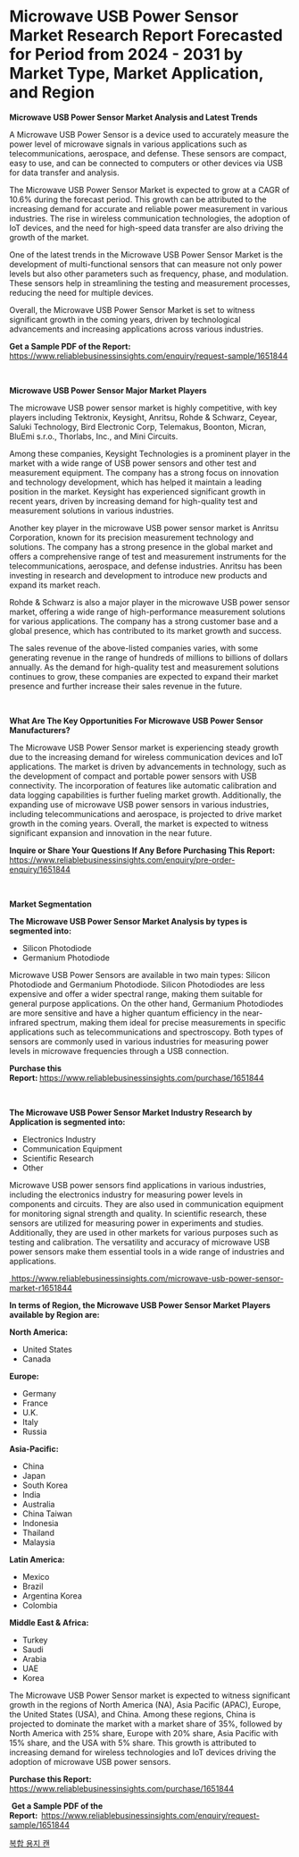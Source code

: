 <p><h1>Microwave USB Power Sensor Market Research Report Forecasted for Period from 2024 -  2031 by Market Type, Market Application, and Region</h1></p><p><strong>Microwave USB Power Sensor Market Analysis and Latest Trends</strong></p>
<p><p>A Microwave USB Power Sensor is a device used to accurately measure the power level of microwave signals in various applications such as telecommunications, aerospace, and defense. These sensors are compact, easy to use, and can be connected to computers or other devices via USB for data transfer and analysis.</p><p>The Microwave USB Power Sensor Market is expected to grow at a CAGR of 10.6% during the forecast period. This growth can be attributed to the increasing demand for accurate and reliable power measurement in various industries. The rise in wireless communication technologies, the adoption of IoT devices, and the need for high-speed data transfer are also driving the growth of the market.</p><p>One of the latest trends in the Microwave USB Power Sensor Market is the development of multi-functional sensors that can measure not only power levels but also other parameters such as frequency, phase, and modulation. These sensors help in streamlining the testing and measurement processes, reducing the need for multiple devices.</p><p>Overall, the Microwave USB Power Sensor Market is set to witness significant growth in the coming years, driven by technological advancements and increasing applications across various industries.</p></p>
<p><strong>Get a Sample PDF of the Report:&nbsp;</strong> <a href="https://www.reliablebusinessinsights.com/enquiry/request-sample/1651844">https://www.reliablebusinessinsights.com/enquiry/request-sample/1651844</a></p>
<p>&nbsp;</p>
<p><strong>Microwave USB Power Sensor Major Market Players</strong></p>
<p><p>The microwave USB power sensor market is highly competitive, with key players including Tektronix, Keysight, Anritsu, Rohde & Schwarz, Ceyear, Saluki Technology, Bird Electronic Corp, Telemakus, Boonton, Micran, BluEmi s.r.o., Thorlabs, Inc., and Mini Circuits.</p><p>Among these companies, Keysight Technologies is a prominent player in the market with a wide range of USB power sensors and other test and measurement equipment. The company has a strong focus on innovation and technology development, which has helped it maintain a leading position in the market. Keysight has experienced significant growth in recent years, driven by increasing demand for high-quality test and measurement solutions in various industries.</p><p>Another key player in the microwave USB power sensor market is Anritsu Corporation, known for its precision measurement technology and solutions. The company has a strong presence in the global market and offers a comprehensive range of test and measurement instruments for the telecommunications, aerospace, and defense industries. Anritsu has been investing in research and development to introduce new products and expand its market reach.</p><p>Rohde & Schwarz is also a major player in the microwave USB power sensor market, offering a wide range of high-performance measurement solutions for various applications. The company has a strong customer base and a global presence, which has contributed to its market growth and success.</p><p>The sales revenue of the above-listed companies varies, with some generating revenue in the range of hundreds of millions to billions of dollars annually. As the demand for high-quality test and measurement solutions continues to grow, these companies are expected to expand their market presence and further increase their sales revenue in the future.</p></p>
<p>&nbsp;</p>
<p><strong>What Are The Key Opportunities For Microwave USB Power Sensor Manufacturers?</strong></p>
<p><p>The Microwave USB Power Sensor market is experiencing steady growth due to the increasing demand for wireless communication devices and IoT applications. The market is driven by advancements in technology, such as the development of compact and portable power sensors with USB connectivity. The incorporation of features like automatic calibration and data logging capabilities is further fueling market growth. Additionally, the expanding use of microwave USB power sensors in various industries, including telecommunications and aerospace, is projected to drive market growth in the coming years. Overall, the market is expected to witness significant expansion and innovation in the near future.</p></p>
<p><strong>Inquire or Share Your Questions If Any Before Purchasing This Report:</strong> <a href="https://www.reliablebusinessinsights.com/enquiry/pre-order-enquiry/1651844">https://www.reliablebusinessinsights.com/enquiry/pre-order-enquiry/1651844</a></p>
<p>&nbsp;</p>
<p><strong>Market Segmentation</strong></p>
<p><strong>The Microwave USB Power Sensor Market Analysis by types is segmented into:</strong></p>
<p><ul><li>Silicon Photodiode</li><li>Germanium Photodiode</li></ul></p>
<p><p>Microwave USB Power Sensors are available in two main types: Silicon Photodiode and Germanium Photodiode. Silicon Photodiodes are less expensive and offer a wider spectral range, making them suitable for general purpose applications. On the other hand, Germanium Photodiodes are more sensitive and have a higher quantum efficiency in the near-infrared spectrum, making them ideal for precise measurements in specific applications such as telecommunications and spectroscopy. Both types of sensors are commonly used in various industries for measuring power levels in microwave frequencies through a USB connection.</p></p>
<p><strong>Purchase this Report:&nbsp;</strong><a href="https://www.reliablebusinessinsights.com/purchase/1651844">https://www.reliablebusinessinsights.com/purchase/1651844</a></p>
<p>&nbsp;</p>
<p><strong>The Microwave USB Power Sensor Market Industry Research by Application is segmented into:</strong></p>
<p><ul><li>Electronics Industry</li><li>Communication Equipment</li><li>Scientific Research</li><li>Other</li></ul></p>
<p><p>Microwave USB power sensors find applications in various industries, including the electronics industry for measuring power levels in components and circuits. They are also used in communication equipment for monitoring signal strength and quality. In scientific research, these sensors are utilized for measuring power in experiments and studies. Additionally, they are used in other markets for various purposes such as testing and calibration. The versatility and accuracy of microwave USB power sensors make them essential tools in a wide range of industries and applications.</p></p>
<p><a href="https://www.reliablebusinessinsights.com/microwave-usb-power-sensor-market-r1651844">&nbsp;https://www.reliablebusinessinsights.com/microwave-usb-power-sensor-market-r1651844</a></p>
<p><strong>In terms of Region, the Microwave USB Power Sensor Market Players available by Region are:</strong></p>
<p>
    <p> <strong> North America: </strong>
        <ul>
            <li>United States</li>
            <li>Canada</li>
        </ul>
        </p> 
    <p> <strong> Europe: </strong>
        <ul>
            <li>Germany</li>
            <li>France</li>
            <li>U.K.</li>
            <li>Italy</li>
            <li>Russia</li>
        </ul>
        </p> 
    <p> <strong> Asia-Pacific: </strong>
        <ul>
            <li>China</li>
            <li>Japan</li>
            <li>South Korea</li>
            <li>India</li>
            <li>Australia</li>
            <li>China Taiwan</li>
            <li>Indonesia</li>
            <li>Thailand</li>
            <li>Malaysia</li>
        </ul>
        </p> 
    <p> <strong> Latin America: </strong>
        <ul>
            <li>Mexico</li>
            <li>Brazil</li>
            <li>Argentina Korea</li>
            <li>Colombia</li>
        </ul>
        </p> 
    <p> <strong> Middle East & Africa: </strong>
        <ul>
            <li>Turkey</li>
            <li>Saudi</li>
            <li>Arabia</li>
            <li>UAE</li>
            <li>Korea</li>
        </ul>
    </p>
    </p>
<p><p>The Microwave USB Power Sensor market is expected to witness significant growth in the regions of North America (NA), Asia Pacific (APAC), Europe, the United States (USA), and China. Among these regions, China is projected to dominate the market with a market share of 35%, followed by North America with 25% share, Europe with 20% share, Asia Pacific with 15% share, and the USA with 5% share. This growth is attributed to increasing demand for wireless technologies and IoT devices driving the adoption of microwave USB power sensors.</p></p>
<p><strong>Purchase this Report: </strong><a href="https://www.reliablebusinessinsights.com/purchase/1651844">https://www.reliablebusinessinsights.com/purchase/1651844</a></p>
<p>&nbsp;<strong>Get a Sample PDF of the Report:&nbsp;&nbsp;</strong><a href="https://www.reliablebusinessinsights.com/enquiry/request-sample/1651844">https://www.reliablebusinessinsights.com/enquiry/request-sample/1651844</a></p>
<p><strong></strong></p>
<p><p><a href="https://github.com/KellyLyncyh543964/Market-Research-Report-List-2/blob/main/4531977182009.md">복합 용지 캔</a></p></p>
